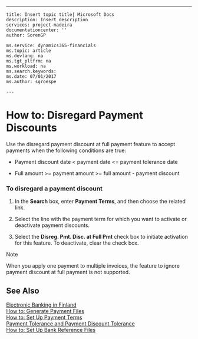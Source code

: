 ---
    title: Insert topic title| Microsoft Docs
    description: Insert description
    services: project-madeira
    documentationcenter: ''
    author: SorenGP

    ms.service: dynamics365-financials
    ms.topic: article
    ms.devlang: na
    ms.tgt_pltfrm: na
    ms.workload: na
    ms.search.keywords:
    ms.date: 07/01/2017
    ms.author: sgroespe

    ---
# How to: Disregard Payment Discounts
Use the disregard payment discount at full payment feature to accept payments when the following conditions are true:  
  
-   Payment discount date \< payment date \<\= payment tolerance date  
  
-   Full amount \>\= payment amount \>\= full amount - payment discount  
  
### To disregard a payment discount  
  
1.  In the **Search** box, enter **Payment Terms**, and then choose the related link.  
  
2.  Select the line with the payment term for which you want to activate or deactivate payment discounts.  
  
3.  Select the **Disreg. Pmt. Disc. at Full Pmt** check box to initiate activation for this feature. To deactivate, clear the check box.  
  
> [!NOTE]  
>  When you apply one payment to multiple invoices, the feature to ignore payment discount at full payment is not supported.  
  
## See Also  
 [Electronic Banking in Finland](../FullExperience/electronic-banking-in-finland.md)   
 [How to: Generate Payment Files](../FullExperience/how-to-generate-payment-files.md)   
 [How to: Set Up Payment Terms](../FullExperience/how-to-set-up-payment-terms.md)   
 [Payment Tolerance and Payment Discount Tolerance](../FullExperience/payment-tolerance-and-payment-discount-tolerance.md)   
 [How to: Set Up Bank Reference Files](../FullExperience/how-to-set-up-bank-reference-files.md)